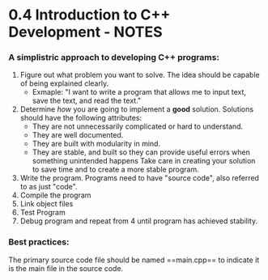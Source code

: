 # 0.4 Introduction to C++ Development - NOTES

### A simplistric approach to developing C++ programs:

1. Figure out what problem you want to solve. The idea should be capable of being explained clearly.
    - Exmaple: "I want to write a program that allows me to input text, save the text, and read the text."
2. Determine _how_ you are going to implement a **good** solution. Solutions should have the following attributes:
    - They are not unnecessarily complicated or hard to understand.
    - They are well documented.
    - They are built with modularity in mind.
    - They are stable, and built so they can provide useful errors when something unintended happens
Take care in creating your solution to save time and to create a more stable program.
3. Write the program. Programs need to have "source code", also referred to as just "code".
4. Compile the program
5. Link object files
6. Test Program
7. Debug program and repeat from 4 until program has achieved stability.

### Best practices:

The primary source code file should be named ==main.cpp== to indicate it is the main file in the source code. 